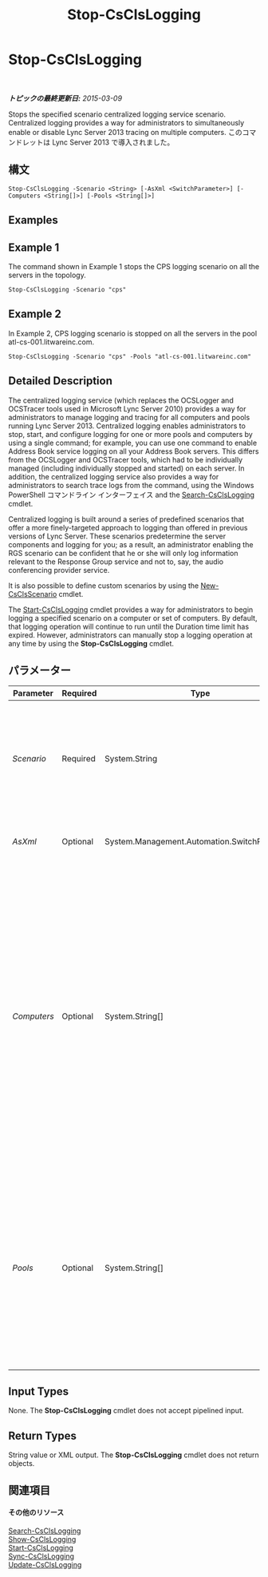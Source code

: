 ﻿---
title: Stop-CsClsLogging
TOCTitle: Stop-CsClsLogging
ms:assetid: 63d0f0d6-5eec-4a16-b834-37611c584f52
ms:mtpsurl: https://technet.microsoft.com/ja-jp/library/JJ619180(v=OCS.15)
ms:contentKeyID: 49115221
ms.date: 05/19/2016
mtps_version: v=OCS.15
ms.translationtype: HT
---

# Stop-CsClsLogging

 

_**トピックの最終更新日:** 2015-03-09_

Stops the specified scenario centralized logging service scenario. Centralized logging provides a way for administrators to simultaneously enable or disable Lync Server 2013 tracing on multiple computers. このコマンドレットは Lync Server 2013 で導入されました。

## 構文

    Stop-CsClsLogging -Scenario <String> [-AsXml <SwitchParameter>] [-Computers <String[]>] [-Pools <String[]>]

## Examples

## Example 1

The command shown in Example 1 stops the CPS logging scenario on all the servers in the topology.

    Stop-CsClsLogging -Scenario "cps"

## Example 2

In Example 2, CPS logging scenario is stopped on all the servers in the pool atl-cs-001.litwareinc.com.

    Stop-CsClsLogging -Scenario "cps" -Pools "atl-cs-001.litwareinc.com"

## Detailed Description

The centralized logging service (which replaces the OCSLogger and OCSTracer tools used in Microsoft Lync Server 2010) provides a way for administrators to manage logging and tracing for all computers and pools running Lync Server 2013. Centralized logging enables administrators to stop, start, and configure logging for one or more pools and computers by using a single command; for example, you can use one command to enable Address Book service logging on all your Address Book servers. This differs from the OCSLogger and OCSTracer tools, which had to be individually managed (including individually stopped and started) on each server. In addition, the centralized logging service also provides a way for administrators to search trace logs from the command, using the Windows PowerShell コマンドライン インターフェイス and the [Search-CsClsLogging](search-csclslogging.md) cmdlet.

Centralized logging is built around a series of predefined scenarios that offer a more finely-targeted approach to logging than offered in previous versions of Lync Server. These scenarios predetermine the server components and logging for you; as a result, an administrator enabling the RGS scenario can be confident that he or she will only log information relevant to the Response Group service and not to, say, the audio conferencing provider service.

It is also possible to define custom scenarios by using the [New-CsClsScenario](new-csclsscenario.md) cmdlet.

The [Start-CsClsLogging](start-csclslogging.md) cmdlet provides a way for administrators to begin logging a specified scenario on a computer or set of computers. By default, that logging operation will continue to run until the Duration time limit has expired. However, administrators can manually stop a logging operation at any time by using the **Stop-CsClsLogging** cmdlet.

## パラメーター


<table>
<colgroup>
<col style="width: 25%" />
<col style="width: 25%" />
<col style="width: 25%" />
<col style="width: 25%" />
</colgroup>
<thead>
<tr class="header">
<th>Parameter</th>
<th>Required</th>
<th>Type</th>
<th>Description</th>
</tr>
</thead>
<tbody>
<tr class="odd">
<td><p><em>Scenario</em></p></td>
<td><p>Required</p></td>
<td><p>System.String</p></td>
<td><p>Name of the centralized logging scenario to be stopped. Available scenarios (and their names) names can be returned by using this command:</p>
<p>Get-CsClsScenario | Select-Object Name</p></td>
</tr>
<tr class="even">
<td><p><em>AsXml</em></p></td>
<td><p>Optional</p></td>
<td><p>System.Management.Automation.SwitchParameter</p></td>
<td><p>When specified, information is returned using XML.</p></td>
</tr>
<tr class="odd">
<td><p><em>Computers</em></p></td>
<td><p>Optional</p></td>
<td><p>System.String[]</p></td>
<td><p>Enables administrators to stop logging on a specified server or set of servers. To stop logging on a single server, specify the fully qualified domain name of that server. For example:</p>
<p>-Computers &quot;atl-server-001.litwareinc.com&quot;</p>
<p>Multiple servers can be specified by separating the computer FQDNs using commas:</p>
<p>-Computers &quot;atl-server-001.litwareinc.com&quot;,&quot;red-server-002.litwareinc.com&quot;</p>
<p>If you do not include the Computers parameter or the Pools parameter, the <strong>Stop-CsClsLogging</strong> cmdlet will run the command against all pools in the topology.</p></td>
</tr>
<tr class="even">
<td><p><em>Pools</em></p></td>
<td><p>Optional</p></td>
<td><p>System.String[]</p></td>
<td><p>Enables administrators to stop logging on each server in a pool. To stop logging in a pool, specify the fully qualified domain name of that pool. For example:</p>
<p>-Pools &quot;atl-cs-001.litwareinc.com&quot;</p>
<p>Multiple pools can be specified by separating the pool FQDNs using commas:</p>
<p>-Pools &quot;atl-cs-001.litwareinc.com&quot;,&quot;red-cs-002.litwareinc.com&quot;</p></td>
</tr>
</tbody>
</table>


## Input Types

None. The **Stop-CsClsLogging** cmdlet does not accept pipelined input.

## Return Types

String value or XML output. The **Stop-CsClsLogging** cmdlet does not return objects.

## 関連項目

#### その他のリソース

[Search-CsClsLogging](search-csclslogging.md)  
[Show-CsClsLogging](show-csclslogging.md)  
[Start-CsClsLogging](start-csclslogging.md)  
[Sync-CsClsLogging](sync-csclslogging.md)  
[Update-CsClsLogging](update-csclslogging.md)

